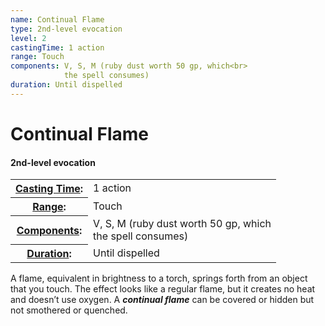 ```yaml
---
name: Continual Flame
type: 2nd-level evocation
level: 2
castingTime: 1 action
range: Touch
components: V, S, M (ruby dust worth 50 gp, which<br>
			the spell consumes)
duration: Until dispelled
---
```


Continual Flame
===============

#### 2nd-level evocation

<table cellspacing="0" class="statBlock"><tbody><tr><th><a href="/srd/spellcasting/castingASpell.htm#castingtime">Casting Time</a>:</th><td>1 action</td></tr><tr><th><a href="/srd/spellcasting/castingASpell.htm#range">Range</a>:</th><td>Touch</td></tr><tr><th><a href="/srd/spellcasting/castingASpell.htm#components">Components</a>:</th><td>V, S, M (ruby dust worth 50 gp, which<br>the spell consumes)</td></tr><tr><th><a href="/srd/spellcasting/castingASpell.htm#duration">Duration</a>:</th><td>Until dispelled</td></tr></tbody></table>

A flame, equivalent in brightness to a torch, springs forth from an object that you touch. The effect looks like a regular flame, but it creates no heat and doesn’t use oxygen. A _**continual flame**_ can be covered or hidden but not smothered or quenched.